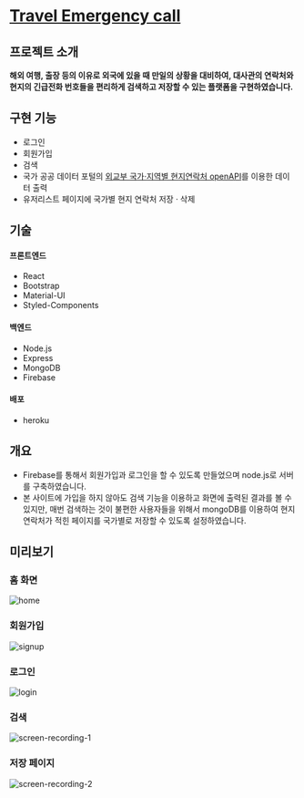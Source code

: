 # [Travel Emergency call](https://travel-call.herokuapp.com/)

## 프로젝트 소개
**해외 여행, 출장 등의 이유로 외국에 있을 때 만일의 상황을 대비하여, 대사관의 연락처와 현지의 긴급전화 번호들을 편리하게 검색하고 저장할 수 있는 플랫폼을 구현하였습니다.**

## 구현 기능
- 로그인  
- 회원가입  
- 검색  
- 국가 공공 데이터 포털의 [외교부 국가·지역별 현지연락처 openAPI](https://www.data.go.kr/data/15076242/openapi.do)를 이용한 데이터 출력
- 유저리스트 페이지에 국가별 현지 연락처 저장 · 삭제

## 기술
#### 프론트엔드
- React  
- Bootstrap  
- Material-UI  
- Styled-Components  

#### 백엔드
- Node.js  
- Express  
- MongoDB  
- Firebase  

#### 배포
- heroku

## 개요
-  Firebase를 통해서 회원가입과 로그인을 할 수 있도록 만들었으며 node.js로 서버를 구축하였습니다.
-  본 사이트에 가입을 하지 않아도 검색 기능을 이용하고 화면에 출력된 결과를 볼 수 있지만, 매번 검색하는 것이 불편한 사용자들을 위해서 mongoDB를 이용하여 현지 연락처가 적힌 페이지를 국가별로 저장할 수 있도록 설정하였습니다. 

## 미리보기  
### 홈 화면  
![home](https://user-images.githubusercontent.com/96046698/201464608-690a4e52-0636-4a48-b14c-ce26a12c6d43.png)  
  

### 회원가입  
![signup](https://user-images.githubusercontent.com/96046698/201464611-65599c86-eec3-458c-afbb-bfe0eb8be22a.png)    
  

### 로그인  
![login](https://user-images.githubusercontent.com/96046698/201464610-47348dc7-17a6-4ec7-9670-36f351ac6900.png)    
  

### 검색  
![screen-recording-_1_](https://user-images.githubusercontent.com/96046698/201464993-130e6f4f-ee68-49e6-9739-17e94d84fdf4.gif)  


### 저장 페이지  
![screen-recording-_2_](https://user-images.githubusercontent.com/96046698/201464773-ac5c66a8-6425-4415-909a-2f1a5553a4b0.gif)  



